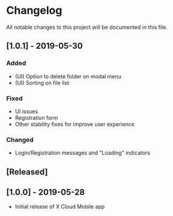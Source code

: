 # Changelog
All notable changes to this project will be documented in this file.

## [1.0.1] - 2019-05-30
### Added
- (UI) Option to delete folder on modal menu
- (UI) Sorting on file list

### Fixed
- UI issues
- Registration form
- Other stability fixes for improve user experience

### Changed
- Login/Registration messages and "Loading" indicators

## [Released]

## [1.0.0] - 2019-05-28
- Initial release of X Cloud Mobile app
